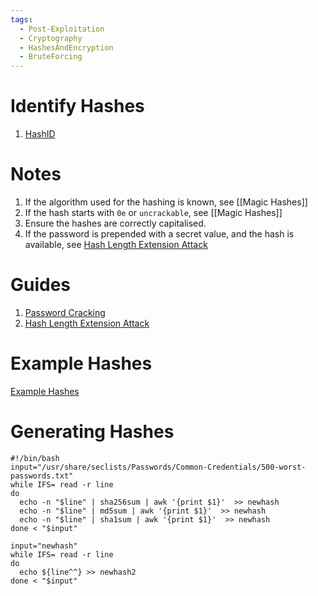 ```yaml
---
tags:
  - Post-Exploitation
  - Cryptography
  - HashesAndEncryption
  - BruteForcing
---
```


# Identify Hashes

1. [HashID](https://www.kali.org/tools/hashid/)

# Notes

1. If the algorithm used for the hashing is known, see [[Magic Hashes]]
2. If the hash starts with `0e` or `uncrackable`, see [[Magic Hashes]]
3. Ensure the hashes are correctly capitalised.
4. If the password is prepended with a secret value, and the hash is available, see [Hash Length Extension Attack](https://blog.skullsecurity.org/2012/everything-you-need-to-know-about-hash-length-extension-attacks)

# Guides

1. [Password Cracking](https://guide.offsecnewbie.com/password-cracking)
2. [Hash Length Extension Attack](https://blog.skullsecurity.org/2012/everything-you-need-to-know-about-hash-length-extension-attacks)
# Example Hashes

[Example Hashes](https://hashcat.net/wiki/doku.php?id=example_hashes)



# Generating Hashes

```
#!/bin/bash
input="/usr/share/seclists/Passwords/Common-Credentials/500-worst-passwords.txt"
while IFS= read -r line
do
  echo -n "$line" | sha256sum | awk '{print $1}'  >> newhash
  echo -n "$line" | md5sum | awk '{print $1}'  >> newhash
  echo -n "$line" | sha1sum | awk '{print $1}'  >> newhash
done < "$input"

input="newhash"
while IFS= read -r line
do
  echo ${line^^} >> newhash2
done < "$input"
```